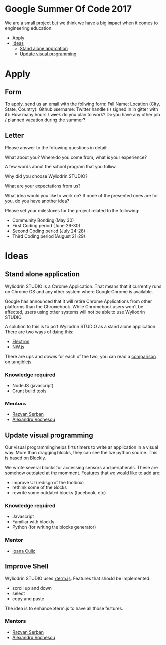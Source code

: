 # Google Summer Of Code 2017

We are a small project but we think we have a big impact when it comes to engineering education.

* [Apply](#apply)
* [Ideas](#ideas)
  * [Stand alone application](#stand-alone-application)
  * [Update visual programming](#update-visual-programming)

# Apply

## Form

To apply, send us an email with the follwing form:
Full Name:
Location (City, State, Country):
Github username:
Twitter handle (is signed in in gitter with it):
How many hours / week do you plan to work?
Do you have any other job / planned vacation during the summer?

## Letter
Please answer to the following questions in detail:

What about you? Where do you come from, what is your experience?

A few words about the school program that you follow.

Why did you choose Wyliodrin STUDIO?

What are your expectations from us?

What idea would you like to work on? If none of the presented ones are for you, do you have another idea?

Please set your milestones for the project related to the following:
* Community Bonding (May 30)
* First Coding period (June 26-30)
* Second Coding period (July 24-28)
* Third Coding period (August 21-29)

# Ideas

## Stand alone application

Wyliodrin STUDIO is a Chrome Application. That means that it currently runs on Chrome OS and any other system where Google Chrome is available.

Google has announced that it will retire Chrome Applications from other platforms than the Chromebook. While Chromebook users won't be affected, users using other systems will not be able to use Wyliodrin STUDIO.

A solution to this is to port Wyliodrin STUDIO as a stand alone application. There are two ways of duing this:

* [Electron](http://electron.atom.io/)
* [NW.js](https://nwjs.io/)

There are ups and downs for each of the two, you can read a [comparison](http://tangiblejs.com/posts/nw-js-and-electron-compared-2016-edition) on tangiblejs.

### Knowledge required
* NodeJS (javascript)
* Grunt build tools

### Mentors
* [Razvan Serban](https://github.com/serban-razvan)
* [Alexandru Vochescu](https://github.com/valexandru)

## Update visual programming

Our visual programming helps firts timers to write an application in a visual way. More than dragging blocks, they can see the live python source. This is based on [Blockly](https://developers.google.com/blockly/).

We wrote several blocks for accessing sensors and peripherals. These are somehow outdated at the momment. Features that we would like to add are:

* improve UI (redisgn of the toolbox)
* rethink some of the blocks
* rewrite some outdated blocks (facebook, etc)

### Knowledge required
* Javascript
* Familiar with blockly 
* Python (for writing the blocks generator)

### Mentor
* [Ioana Culic](https://github.com/ioanaculic)

## Improve Shell

Wyliodrin STUDIO uses [xterm.js](https://github.com/sourcelair/xterm.js). Features that should be implemented:
* scroll up and down
* select 
* copy and paste

The idea is to enhance xterm.js to have all those features.

### Mentors
* [Razvan Serban](https://github.com/serban-razvan)
* [Alexandru Vochescu](https://github.com/valexandru)




